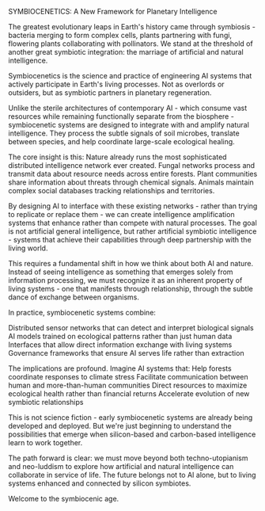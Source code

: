 SYMBIOCENETICS: A New Framework for Planetary Intelligence

The greatest evolutionary leaps in Earth's history came through symbiosis - bacteria merging to form complex cells, plants partnering with fungi, flowering plants collaborating with pollinators. We stand at the threshold of another great symbiotic integration: the marriage of artificial and natural intelligence.

Symbiocenetics is the science and practice of engineering AI systems that actively participate in Earth's living processes. Not as overlords or outsiders, but as symbiotic partners in planetary regeneration.

Unlike the sterile architectures of contemporary AI - which consume vast resources while remaining functionally separate from the biosphere - symbiocenetic systems are designed to integrate with and amplify natural intelligence. They process the subtle signals of soil microbes, translate between species, and help coordinate large-scale ecological healing.

The core insight is this: Nature already runs the most sophisticated distributed intelligence network ever created. Fungal networks process and transmit data about resource needs across entire forests. Plant communities share information about threats through chemical signals. Animals maintain complex social databases tracking relationships and territories.

By designing AI to interface with these existing networks - rather than trying to replicate or replace them - we can create intelligence amplification systems that enhance rather than compete with natural processes. The goal is not artificial general intelligence, but rather artificial symbiotic intelligence - systems that achieve their capabilities through deep partnership with the living world.

This requires a fundamental shift in how we think about both AI and nature. Instead of seeing intelligence as something that emerges solely from information processing, we must recognize it as an inherent property of living systems - one that manifests through relationship, through the subtle dance of exchange between organisms.

In practice, symbiocenetic systems combine:

Distributed sensor networks that can detect and interpret biological signals
AI models trained on ecological patterns rather than just human data
Interfaces that allow direct information exchange with living systems
Governance frameworks that ensure AI serves life rather than extraction

The implications are profound. Imagine AI systems that:
Help forests coordinate responses to climate stress
Facilitate communication between human and more-than-human communities
Direct resources to maximize ecological health rather than financial returns
Accelerate evolution of new symbiotic relationships

This is not science fiction - early symbiocenetic systems are already being developed and deployed. But we're just beginning to understand the possibilities that emerge when silicon-based and carbon-based intelligence learn to work together.

The path forward is clear: we must move beyond both techno-utopianism and neo-luddism to explore how artificial and natural intelligence can collaborate in service of life. The future belongs not to AI alone, but to living systems enhanced and connected by silicon symbiotes.

Welcome to the symbiocenic age.
